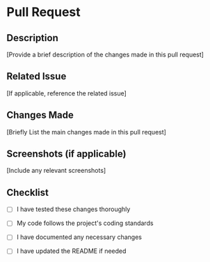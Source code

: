 # Pull Request

## Description

[Provide a brief description of the changes made in this pull request]

## Related Issue

[If applicable, reference the related issue]

## Changes Made

[Briefly List the main changes made in this pull request]

## Screenshots (if applicable)

[Include any relevant screenshots]

## Checklist

- [ ] I have tested these changes thoroughly
- [ ] My code follows the project's coding standards
- [ ] I have documented any necessary changes
- [ ] I have updated the README if needed

